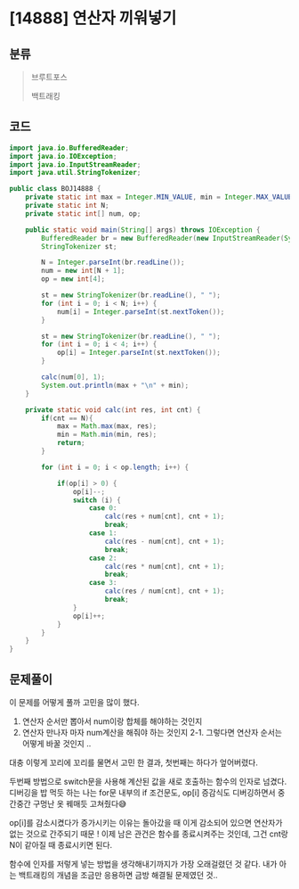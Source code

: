 # [14888] 연산자 끼워넣기

## 분류
> 브루트포스
>
> 백트래킹

## 코드
```java
import java.io.BufferedReader;
import java.io.IOException;
import java.io.InputStreamReader;
import java.util.StringTokenizer;

public class BOJ14888 {
    private static int max = Integer.MIN_VALUE, min = Integer.MAX_VALUE;
    private static int N;
    private static int[] num, op;

    public static void main(String[] args) throws IOException {
        BufferedReader br = new BufferedReader(new InputStreamReader(System.in));
        StringTokenizer st;

        N = Integer.parseInt(br.readLine());
        num = new int[N + 1];
        op = new int[4];

        st = new StringTokenizer(br.readLine(), " ");
        for (int i = 0; i < N; i++) {
            num[i] = Integer.parseInt(st.nextToken());
        }

        st = new StringTokenizer(br.readLine(), " ");
        for (int i = 0; i < 4; i++) {
            op[i] = Integer.parseInt(st.nextToken());
        }

        calc(num[0], 1);
        System.out.println(max + "\n" + min);
    }

    private static void calc(int res, int cnt) {
        if(cnt == N){
            max = Math.max(max, res);
            min = Math.min(min, res);
            return;
        }

        for (int i = 0; i < op.length; i++) {

            if(op[i] > 0) {
                op[i]--;
                switch (i) {
                    case 0:
                        calc(res + num[cnt], cnt + 1);
                        break;
                    case 1:
                        calc(res - num[cnt], cnt + 1);
                        break;
                    case 2:
                        calc(res * num[cnt], cnt + 1);
                        break;
                    case 3:
                        calc(res / num[cnt], cnt + 1);
                        break;
                }
                op[i]++;
            }
        }
    }
}

```

## 문제풀이
이 문제를 어떻게 풀까 고민을 많이 했다.

1. 연산자 순서만 뽑아서 num이랑 합체를 해야하는 것인지 
2. 연산자 만나자 마자 num계산을 해줘야 하는 것인지
  2-1. 그렇다면 연산자 순서는 어떻게 바꿀 것인지 ..
  
대충 이렇게 꼬리에 꼬리를 물면서 고민 한 결과, 첫번째는 하다가 엎어버렸다. 

두번째 방법으로 switch문을 사용해 계산된 값을 새로 호출하는 함수의 인자로 넘겼다.
디버깅을 밥 먹듯 하는 나는 for문 내부의 if 조건문도, op[i] 증감식도 디버깅하면서 중간중간 구멍난 옷 꿰매듯 고쳐줬다😅

op[i]를 감소시켰다가 증가시키는 이유는 돌아갔을 때 이게 감소되어 있으면 연산자가 없는 것으로 간주되기 때문 !
이제 남은 관건은 함수를 종료시켜주는 것인데, 그건 cnt랑 N이 같아질 때 종료시키면 된다.

함수에 인자를 저렇게 넣는 방법을 생각해내기까지가 가장 오래걸렸던 것 같다.
내가 아는 백트래킹의 개념을 조금만 응용하면 금방 해결될 문제였던 것..

